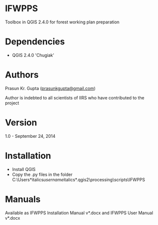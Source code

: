 IFWPPS
======

Toolbox in QGIS 2.4.0 for forest working plan preparation


Dependencies
===

+ QGIS 2.4.0 'Chugiak'


Authors
===

Prasun Kr. Gupta (prasunkgupta@gmail.com)

Author is indebted to all scientists of IIRS who have contributed to the project 


Version
===

1.0 - September 24, 2014


Installation
===

+ Install QGIS
+ Copy the .py files in the folder C:\Users\*italics*username*italics*\.qgis2\processing\scripts\IFWPPS


Manuals
===
Available as  IFWPPS Installation Manual v*.docx  and  IFWPPS User Manual v*.docx
